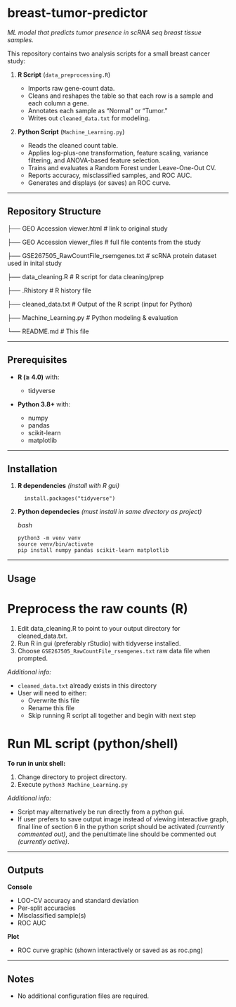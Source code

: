 # breast-tumor-predictor
_ML model that predicts tumor presence in scRNA seq breast tissue samples._

This repository contains two analysis scripts for a small breast cancer study:

1. **R Script** (`data_preprocessing.R`)  
   - Imports raw gene-count data.  
   - Cleans and reshapes the table so that each row is a sample and each column a gene.  
   - Annotates each sample as “Normal” or “Tumor.”  
   - Writes out `cleaned_data.txt` for modeling.

2. **Python Script** (`Machine_Learning.py`)  
   - Reads the cleaned count table.  
   - Applies log-plus-one transformation, feature scaling, variance filtering, and ANOVA-based feature selection.  
   - Trains and evaluates a Random Forest under Leave-One-Out CV.  
   - Reports accuracy, misclassified samples, and ROC AUC.  
   - Generates and displays (or saves) an ROC curve.

---

## Repository Structure

├── GEO Accession viewer.html # link to original study

├── GEO Accession viewer_files # full file contents from the study

├── GSE267505_RawCountFile_rsemgenes.txt # scRNA protein dataset used in inital study

├── data_cleaning.R # R script for data cleaning/prep

├── .Rhistory # R history file

├── cleaned_data.txt # Output of the R script (input for Python)

├── Machine_Learning.py # Python modeling & evaluation

└── README.md # This file

---

## Prerequisites

- **R (≥ 4.0)** with:
  - tidyverse

- **Python 3.8+** with:
  - numpy  
  - pandas  
  - scikit-learn  
  - matplotlib  

---

## Installation

1. **R dependencies**
   *(install with R gui)*
   
         install.packages("tidyverse")

3. **Python dependecies**
   *(must install in same directory as project)*
   
   *bash*
   
       python3 -m venv venv
       source venv/bin/activate
       pip install numpy pandas scikit-learn matplotlib

---

## Usage
# Preprocess the raw counts (R)
   1. Edit data_cleaning.R to point to your output directory for cleaned_data.txt.
   2. Run R in gui (preferably rStudio) with tidyverse installed.
   3. Choose `GSE267505_RawCountFile_rsemgenes.txt` raw data file when prompted.

*Additional info:* 
- `cleaned_data.txt` already exists in this directory 
- User will need to either:
   - Overwrite this file
   - Rename this file
   - Skip running R script all together and begin with next step
# Run ML script (python/shell)
  **To run in unix shell:**
  
   1. Change directory to project directory.
   2. Execute `python3 Machine_Learning.py`
      
  *Additional info:* 
- Script may alternatively be run directly from a python gui.
- If user prefers to save output image instead of viewing interactive graph, final line of section 6 in the python script should be activated *(currently commented out)*, and the penultimate line should be commented out *(currently active)*.

---

## Outputs
**Console**
- LOO-CV accuracy and standard deviation
- Per-split accuracies
- Misclassified sample(s)
- ROC AUC

**Plot**
- ROC curve graphic (shown interactively or saved as as roc.png)

---

## Notes
- No additional configuration files are required.








   
